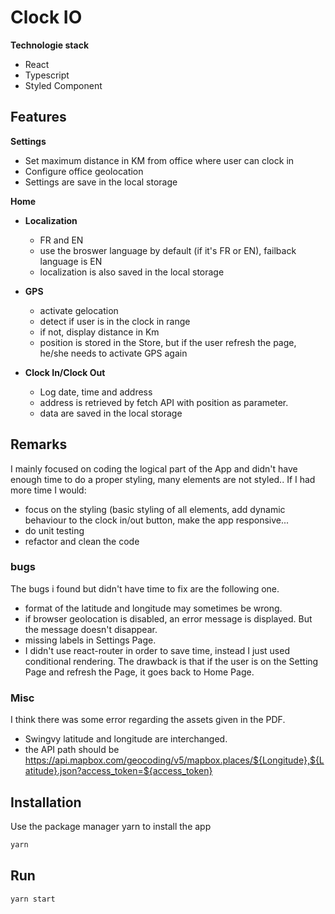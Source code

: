 # Clock IO

**Technologie stack**
* React
* Typescript
* Styled Component

## Features
**Settings**
* Set maximum distance in KM from office where user can clock in
* Configure office geolocation
* Settings are save in the local storage

**Home**
* **Localization**
    * FR and EN
    * use the broswer language by default (if it's FR or EN), failback language is EN
    * localization is also saved in the local storage
* **GPS**
    * activate gelocation
    * detect if user is in the clock in range
    * if not, display distance in Km
    * position is stored in the Store, but if the user refresh the page, he/she needs to activate GPS again

 * **Clock In/Clock Out**
    * Log date, time and address
    * address is retrieved by fetch API with position as parameter.
    * data are saved in the local storage

## Remarks
I mainly focused on coding the logical part of the App and didn't have enough time to do a proper styling, many elements are not styled..
If I had more time I would:
* focus on the styling (basic styling of all elements, add dynamic behaviour to the clock in/out button, make the app responsive...
* do unit testing
* refactor and clean the code

### bugs
The bugs i found but didn't have time to fix are the following one.
* format of the latitude and longitude may sometimes be wrong.
* if browser geolocation is disabled, an error message is displayed. But the message doesn't disappear.
* missing labels in Settings Page.
* I didn't use react-router in order to save time, instead I just used conditional rendering. The drawback is that if the user is on the Setting Page and refresh the Page, it goes back to Home Page.

### Misc
I think there was some error regarding the assets given in the PDF.
* Swingvy latitude and longitude are interchanged.
* the API path should be https://api.mapbox.com/geocoding/v5/mapbox.places/${Longitude},${Latitude}.json?access_token=${access_token}



## Installation

Use the package manager yarn to install the app

```bash
yarn
```

## Run

```bash
yarn start
```
